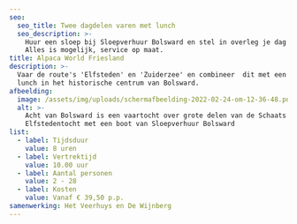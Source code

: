 ```yaml
---
seo:
  seo_title: Twee dagdelen varen met lunch
  seo_description: >-
    Huur een sloep bij Sloepverhuur Bolsward en stel in overleg je dag samen.
    Alles is mogelijk, service op maat.
title: Alpaca World Friesland
description: >-
  Vaar de route's 'Elfsteden' en 'Zuiderzee' en combineer  dit met een heerlijke
  lunch in het historische centrum van Bolsward.
afbeelding:
  image: /assets/img/uploads/schermafbeelding-2022-02-24-om-12-36-48.png
  alt: >-
    Acht van Bolsward is een vaartocht over grote delen van de Schaats
    Elfstedentocht met een boot van Sloepverhuur Bolsward
list:
  - label: Tijdsduur
    value: 8 uren
  - label: Vertrektijd
    value: 10.00 uur
  - label: Aantal personen
    value: 2 - 28
  - label: Kosten
    value: Vanaf € 39,50 p.p.
samenwerking: Het Veerhuys en De Wijnberg
---
```

